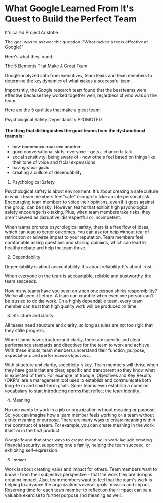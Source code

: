 # What Google Learned From It's Quest to Build the Perfect Team

It's called Project Aristotle.

The goal was to answer this question: "What makes a team effective at Google?"

Here's what they found.

The 5 Elements That Make A Great Team

Google analyzed data from executives, team leads and team members to determine the key dynamics of what makes a successful team.

Importantly, the Google research team found that the best teams were effective because they worked together well, regardless of who was on the team.

Here are the 5 qualities that make a great team:

Psychological Safety
Dependability
PROMOTED

#### The thing that distinguishes the good teams from the dysfunctional teams is:

- how teammates treat one another
- good conversational skills; everyone - gets a chance to talk
- social sensitivity; being aware of - how others feel based on things like their tone of voice and facial experssions
- having clear goals
- creating a culture of dependability

1. Psychological Safety

Psychological safety is about environment. It's about creating a safe culture in which team members feel "safe" enough to take an interpersonal risk. Encouraging team members to voice their opinions, even if it goes against the group, can be risky. However, teams that exhibit high psychological safety encourage risk-taking. Plus, when team members take risks, they aren't viewed as disruptive, disrespectful or incompetent.

When teams promote psychological safety, there is a free flow of ideas, which can lead to better outcomes. You can ask for help without fear of retribution or adverse impact to your reputation. Team members feel comfortable asking questions and sharing opinions, which can lead to healthy debate and help the team thrive.

2. Dependability

Dependability is about accountability. It's about reliability. It's about trust.

When everyone on the team is accountable, reliable and trustworthy, the team succeeds.

How many teams have you been on when one person shirks responsibility? We've all seen it before. A team can crumble when even one person can't be trusted to do the work. On a highly dependable team, every team member can trust that high quality work will be produced on time.

3. Structure and clarity

All teams need structure and clarity, so long as rules are not too rigid that they stifle progress.

When teams have structure and clarity, there are specific and clear performance standards and directives for the team to work and achieve. With these inputs, team members understand their function, purpose, expectations and performance objectives.

With structure and clarity, specificity is key. Team members will thrive when they have goals that are clear, specific and transparent so they know what is expected of them. For example, at Google, Objectives and Key Results (OKR's) are a management tool used to establish and communicate both long-term and short-term goals. Some teams even establish a common vocabulary to start introducing norms that reflect the team identity.

4. Meaning

No one wants to work in a job or organization without meaning or purpose. So, you can imagine how a team member feels working on a team without either meaning or purpose. There are many ways to create meaning within the construct of a team. For example, you can create meaning in the work itself or in the final product.

Google found that other ways to create meaning in work include creating financial security, supporting one's family, helping the team succeed, or exhibiting self-expression.

5. Impact

Work is about creating value and impact for others. Team members want to know - from their subjective perspective - that the work they are doing is creating impact. Also, team members want to feel that the team's work is helping to advance the organization's overall goals, mission and impact. Reserving time for each team member to reflect on their impact can be a valuable exercise to further purpose and meaning as well.
